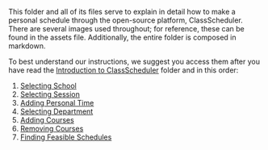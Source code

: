 This folder and all of its files serve to explain in detail how to make a personal schedule through the open-source platform, ClassScheduler. There are several images used throughout; for reference, these can be found in the assets file. Additionally, the entire folder is composed in markdown. 

To best understand our instructions, we suggest you access them after you have read the [Introduction to ClassScheduler](1-Introduction%20to%20ClassScheduler) folder and in this order:
1. [Selecting School](1-Selecting%20School.md)
2. [Selecting Session](2-Selecting%20Session.md)
3. [Adding Personal Time](https://github.com/umwrit350sp17/team6/blob/master/teamdocs/DRAFT%201/2-Using%20ClassScheduler%20to%20Make%20a%20Personal%20Schedule/3-Adding%20Personal%20Time.md)
4. [Selecting Department](https://github.com/umwrit350sp17/team6/blob/master/teamdocs/DRAFT%201/2-Using%20ClassScheduler%20to%20Make%20a%20Personal%20Schedule/4-Selecting%20Department.md)
5. [Adding Courses](https://github.com/umwrit350sp17/team6/blob/master/teamdocs/DRAFT%201/2-Using%20ClassScheduler%20to%20Make%20a%20Personal%20Schedule/5-Adding%20Courses.md)
6. [Removing Courses](https://github.com/umwrit350sp17/team6/blob/master/teamdocs/DRAFT%201/2-Using%20ClassScheduler%20to%20Make%20a%20Personal%20Schedule/6-Removing%20Courses.md)
7. [Finding Feasible Schedules](https://github.com/umwrit350sp17/team6/blob/master/teamdocs/DRAFT%201/2-Using%20ClassScheduler%20to%20Make%20a%20Personal%20Schedule/7-Finding%20Feasible%20Schedules.md)
